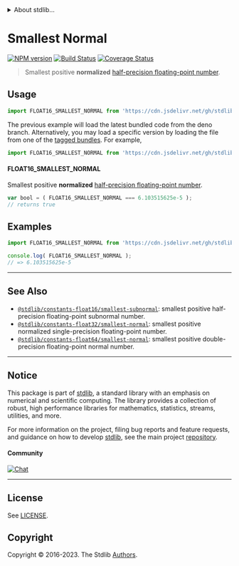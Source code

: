 <!--

@license Apache-2.0

Copyright (c) 2018 The Stdlib Authors.

Licensed under the Apache License, Version 2.0 (the "License");
you may not use this file except in compliance with the License.
You may obtain a copy of the License at

   http://www.apache.org/licenses/LICENSE-2.0

Unless required by applicable law or agreed to in writing, software
distributed under the License is distributed on an "AS IS" BASIS,
WITHOUT WARRANTIES OR CONDITIONS OF ANY KIND, either express or implied.
See the License for the specific language governing permissions and
limitations under the License.

-->


<details>
  <summary>
    About stdlib...
  </summary>
  <p>We believe in a future in which the web is a preferred environment for numerical computation. To help realize this future, we've built stdlib. stdlib is a standard library, with an emphasis on numerical and scientific computation, written in JavaScript (and C) for execution in browsers and in Node.js.</p>
  <p>The library is fully decomposable, being architected in such a way that you can swap out and mix and match APIs and functionality to cater to your exact preferences and use cases.</p>
  <p>When you use stdlib, you can be absolutely certain that you are using the most thorough, rigorous, well-written, studied, documented, tested, measured, and high-quality code out there.</p>
  <p>To join us in bringing numerical computing to the web, get started by checking us out on <a href="https://github.com/stdlib-js/stdlib">GitHub</a>, and please consider <a href="https://opencollective.com/stdlib">financially supporting stdlib</a>. We greatly appreciate your continued support!</p>
</details>

# Smallest Normal

[![NPM version][npm-image]][npm-url] [![Build Status][test-image]][test-url] [![Coverage Status][coverage-image]][coverage-url] <!-- [![dependencies][dependencies-image]][dependencies-url] -->

> Smallest positive **normalized** [half-precision floating-point number][half-precision-floating-point-format].



<section class="usage">

## Usage

```javascript
import FLOAT16_SMALLEST_NORMAL from 'https://cdn.jsdelivr.net/gh/stdlib-js/constants-float16-smallest-normal@deno/mod.js';
```
The previous example will load the latest bundled code from the deno branch. Alternatively, you may load a specific version by loading the file from one of the [tagged bundles](https://github.com/stdlib-js/constants-float16-smallest-normal/tags). For example,

```javascript
import FLOAT16_SMALLEST_NORMAL from 'https://cdn.jsdelivr.net/gh/stdlib-js/constants-float16-smallest-normal@v0.1.0-deno/mod.js';
```

#### FLOAT16_SMALLEST_NORMAL

Smallest positive **normalized** [half-precision floating-point number][half-precision-floating-point-format].

```javascript
var bool = ( FLOAT16_SMALLEST_NORMAL === 6.103515625e-5 );
// returns true
```

</section>

<!-- /.usage -->

<section class="examples">

## Examples

<!-- TODO: better example -->

<!-- eslint no-undef: "error" -->

```javascript
import FLOAT16_SMALLEST_NORMAL from 'https://cdn.jsdelivr.net/gh/stdlib-js/constants-float16-smallest-normal@deno/mod.js';

console.log( FLOAT16_SMALLEST_NORMAL );
// => 6.103515625e-5
```

</section>

<!-- /.examples -->

<!-- Section for related `stdlib` packages. Do not manually edit this section, as it is automatically populated. -->

<section class="related">

* * *

## See Also

-   <span class="package-name">[`@stdlib/constants-float16/smallest-subnormal`][@stdlib/constants/float16/smallest-subnormal]</span><span class="delimiter">: </span><span class="description">smallest positive half-precision floating-point subnormal number.</span>
-   <span class="package-name">[`@stdlib/constants-float32/smallest-normal`][@stdlib/constants/float32/smallest-normal]</span><span class="delimiter">: </span><span class="description">smallest positive normalized single-precision floating-point number.</span>
-   <span class="package-name">[`@stdlib/constants-float64/smallest-normal`][@stdlib/constants/float64/smallest-normal]</span><span class="delimiter">: </span><span class="description">smallest positive double-precision floating-point normal number.</span>

</section>

<!-- /.related -->

<!-- Section for all links. Make sure to keep an empty line after the `section` element and another before the `/section` close. -->


<section class="main-repo" >

* * *

## Notice

This package is part of [stdlib][stdlib], a standard library with an emphasis on numerical and scientific computing. The library provides a collection of robust, high performance libraries for mathematics, statistics, streams, utilities, and more.

For more information on the project, filing bug reports and feature requests, and guidance on how to develop [stdlib][stdlib], see the main project [repository][stdlib].

#### Community

[![Chat][chat-image]][chat-url]

---

## License

See [LICENSE][stdlib-license].


## Copyright

Copyright &copy; 2016-2023. The Stdlib [Authors][stdlib-authors].

</section>

<!-- /.stdlib -->

<!-- Section for all links. Make sure to keep an empty line after the `section` element and another before the `/section` close. -->

<section class="links">

[npm-image]: http://img.shields.io/npm/v/@stdlib/constants-float16-smallest-normal.svg
[npm-url]: https://npmjs.org/package/@stdlib/constants-float16-smallest-normal

[test-image]: https://github.com/stdlib-js/constants-float16-smallest-normal/actions/workflows/test.yml/badge.svg?branch=v0.1.0
[test-url]: https://github.com/stdlib-js/constants-float16-smallest-normal/actions/workflows/test.yml?query=branch:v0.1.0

[coverage-image]: https://img.shields.io/codecov/c/github/stdlib-js/constants-float16-smallest-normal/main.svg
[coverage-url]: https://codecov.io/github/stdlib-js/constants-float16-smallest-normal?branch=main

<!--

[dependencies-image]: https://img.shields.io/david/stdlib-js/constants-float16-smallest-normal.svg
[dependencies-url]: https://david-dm.org/stdlib-js/constants-float16-smallest-normal/main

-->

[chat-image]: https://img.shields.io/gitter/room/stdlib-js/stdlib.svg
[chat-url]: https://app.gitter.im/#/room/#stdlib-js_stdlib:gitter.im

[stdlib]: https://github.com/stdlib-js/stdlib

[stdlib-authors]: https://github.com/stdlib-js/stdlib/graphs/contributors

[umd]: https://github.com/umdjs/umd
[es-module]: https://developer.mozilla.org/en-US/docs/Web/JavaScript/Guide/Modules

[deno-url]: https://github.com/stdlib-js/constants-float16-smallest-normal/tree/deno
[umd-url]: https://github.com/stdlib-js/constants-float16-smallest-normal/tree/umd
[esm-url]: https://github.com/stdlib-js/constants-float16-smallest-normal/tree/esm
[branches-url]: https://github.com/stdlib-js/constants-float16-smallest-normal/blob/main/branches.md

[stdlib-license]: https://raw.githubusercontent.com/stdlib-js/constants-float16-smallest-normal/main/LICENSE

[half-precision-floating-point-format]: https://en.wikipedia.org/wiki/Half-precision_floating-point_format

<!-- <related-links> -->

[@stdlib/constants/float16/smallest-subnormal]: https://github.com/stdlib-js/constants-float16-smallest-subnormal/tree/deno

[@stdlib/constants/float32/smallest-normal]: https://github.com/stdlib-js/constants-float32-smallest-normal/tree/deno

[@stdlib/constants/float64/smallest-normal]: https://github.com/stdlib-js/constants-float64-smallest-normal/tree/deno

<!-- </related-links> -->

</section>

<!-- /.links -->
